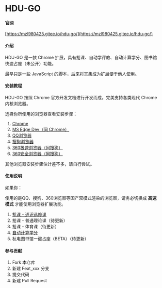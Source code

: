 # HDU-GO

#### 官网

[https://mzl980425.gitee.io/hdu-go/](https://mzl980425.gitee.io/hdu-go/)

#### 介绍

HDU-GO 是一款 Chrome 扩展，具有抢课、自动学评教、自动计算学分、图书馆快速占座（未公开）功能。

最早只是一些 JavaScript 的脚本，后来将其集成为扩展便于他人使用。

#### 安装教程

HDU-GO 按照 Chrome 官方开发文档进行开发而成，完美支持各类现代 Chrome 内核浏览器。

选择你所使用的浏览器查看安装步骤：

1. [Chrome](//mzl980425.gitee.io/hdu-go/#/install/chrome)
2. [MS Edge Dev（同 Chrome）](//mzl980425.gitee.io/hdu-go/#/install/chrome)
3. [QQ浏览器](//mzl980425.gitee.io/hdu-go/#/install/qq)
4. [搜狗浏览器](//mzl980425.gitee.io/hdu-go/#/install/sogou)
5. [360极速浏览器（同搜狗）](//mzl980425.gitee.io/hdu-go/#/install/sogou)
6. [360安全浏览器（同搜狗）](//mzl980425.gitee.io/hdu-go/#/install/sogou)

其他浏览器安装步骤估计差不多，请自行尝试。

#### 使用说明

如果你：

使用的是QQ、搜狗、360浏览器等国产双模式渲染的浏览器，请务必切换成 **高速模式** 才能使用浏览器扩展功能。

1. [抢课 - 通识选修课](//mzl980425.gitee.io/hdu-go/#/usage/tsxxk)
2. 抢课 - 普通理论课（待更新）
3. 抢课 - 体育课（待更新）
4. [自动计算学分](//mzl980425.gitee.io/hdu-go/#/usage/count-credit)
5. 杭电图书馆一键占座（BETA）（待更新）

#### 参与贡献

1. Fork 本仓库
2. 新建 Feat_xxx 分支
3. 提交代码
4. 新建 Pull Request
